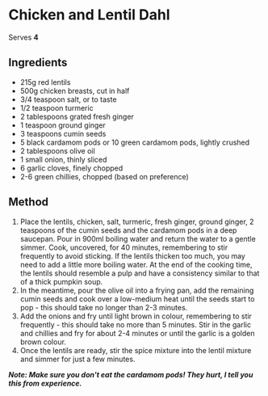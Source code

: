 # Chicken and Lentil Dahl

Serves **4**

## Ingredients

* 215g red lentils
* 500g chicken breasts, cut in half
* 3/4 teaspoon salt, or to taste
* 1/2 teaspoon turmeric
* 2 tablespoons grated fresh ginger
* 1 teaspoon ground ginger
* 3 teaspoons cumin seeds
* 5 black cardamom pods or 10 green cardamom pods, lightly crushed
* 2 tablespoons olive oil
* 1 small onion, thinly sliced
* 6 garlic cloves, finely chopped
* 2-6 green chillies, chopped (based on preference)

## Method

1. Place the lentils, chicken, salt, turmeric, fresh ginger, ground ginger, 2 teaspoons of the
   cumin seeds and the cardamom pods in a deep saucepan. Pour in 900ml boiling water and return the
   water to a gentle simmer. Cook, uncovered, for 40 minutes, remembering to stir frequently to
   avoid sticking. If the lentils thicken too much, you may need to add a little more boiling
   water. At the end of the cooking time, the lentils should resemble a pulp and have a consistency
   similar to that of a thick pumpkin soup.
2. In the meantime, pour the olive oil into a frying pan, add the remaining cumin seeds and cook
   over a low-medium heat until the seeds start to pop - this should take no longer than 2-3
   minutes.
3. Add the onions and fry until light brown in colour, remembering to stir frequently - this should
   take no more than 5 minutes. Stir in the garlic and chillies and fry for about 2-4 minutes or
   until the garlic is a golden brown colour.
4. Once the lentils are ready, stir the spice mixture into the lentil mixture and simmer for just a
   few minutes.

**_Note: Make sure you don't eat the cardamom pods! They hurt, I tell you this from experience._**
